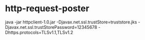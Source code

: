 # http-request-poster

java -jar httpclient-1.0.jar <url> <input-json-file> -Djavax.net.ssl.trustStore=truststore.jks -Djavax.net.ssl.trustStorePassword=12345678 -Dhttps.protocols=TLSv1.1,TLSv1.2